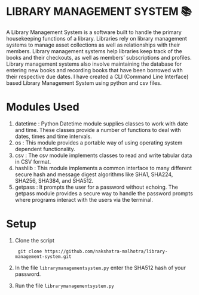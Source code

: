 # LIBRARY MANAGEMENT SYSTEM 📚
A Library Management System is a software built to handle the primary housekeeping functions of a library. Libraries rely on library management systems to manage asset collections as well as relationships with their members. Library management systems help libraries keep track of the books and their checkouts, as well as members’ subscriptions and profiles. Library management systems also involve maintaining the database for entering new books and recording books that have been borrowed with their respective due dates. I have created a CLI (Command Line Interface) based Library Management System using python and csv files.

# Modules Used
1. datetime : Python Datetime module supplies classes to work with date and time. These classes provide a number of functions to deal with dates, times and time intervals.
2. os : This module provides a portable way of using operating system dependent functionality.
3. csv : The csv module implements classes to read and write tabular data in CSV format.
4. hashlib : This module implements a common interface to many different secure hash and message digest algorithms like SHA1, SHA224, SHA256, SHA384, and SHA512.
5. getpass : It prompts the user for a password without echoing. The getpass module provides a secure way to handle the password prompts where programs interact with the users via the terminal.

# Setup
1. Clone the script

        git clone https://github.com/nakshatra-malhotra/library-management-system.git

2. In the file `librarymanagementsystem.py` enter the SHA512 hash of your password.

2. Run the file `librarymanagementsystem.py`


